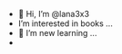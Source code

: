 - 👋 Hi, I’m @lana3x3
-    I’m interested in books ...
- 🌱 I’m new learning ...
-  


<!---
lana3x3/lana3x3 is a ✨ special ✨ repository because its `README.md` (this file) appears on your GitHub profile.
You can click the Preview link to take a look at your changes.
--->
